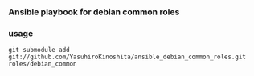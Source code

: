### Ansible playbook for debian common roles

### usage

```shell
git submodule add git://github.com/YasuhiroKinoshita/ansible_debian_common_roles.git roles/debian_common
```

